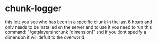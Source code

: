 # chunk-logger
this lets you see who has been in a specific chunk in the last 6 hours and only needs to be installed on the server and to use it you need to run this command: "/getplayersinchunk <chunkX> <chunkZ> [dimension]" and if you dont specify a dimension it will defult to the overworld.
